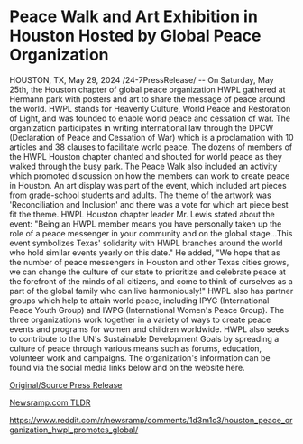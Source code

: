 # Peace Walk and Art Exhibition in Houston Hosted by Global Peace Organization

HOUSTON, TX, May 29, 2024 /24-7PressRelease/ -- On Saturday, May 25th, the Houston chapter of global peace organization HWPL gathered at Hermann park with posters and art to share the message of peace around the world. HWPL stands for Heavenly Culture, World Peace and Restoration of Light, and was founded to enable world peace and cessation of war. The organization participates in writing international law through the DPCW (Declaration of Peace and Cessation of War) which is a proclamation with 10 articles and 38 clauses to facilitate world peace.  The dozens of members of the HWPL Houston chapter chanted and shouted for world peace as they walked through the busy park. The Peace Walk also included an activity which promoted discussion on how the members can work to create peace in Houston.  An art display was part of the event, which included art pieces from grade-school students and adults. The theme of the artwork was 'Reconciliation and Inclusion' and there was a vote for which art piece best fit the theme.  HWPL Houston chapter leader Mr. Lewis stated about the event: "Being an HWPL member means you have personally taken up the role of a peace messenger in your community and on the global stage…This event symbolizes Texas' solidarity with HWPL branches around the world who hold similar events yearly on this date." He added, "We hope that as the number of peace messengers in Houston and other Texas cities grows, we can change the culture of our state to prioritize and celebrate peace at the forefront of the minds of all citizens, and come to think of ourselves as a part of the global family who can live harmoniously!"  HWPL also has partner groups which help to attain world peace, including IPYG (International Peace Youth Group) and IWPG (International Women's Peace Group). The three organizations work together in a variety of ways to create peace events and programs for women and children worldwide. HWPL also seeks to contribute to the UN's Sustainable Development Goals by spreading a culture of peace through various means such as forums, education, volunteer work and campaigns.  The organization's information can be found via the social media links below and on the website here. 

[Original/Source Press Release](https://www.24-7pressrelease.com/press-release/511223/peace-walk-and-art-exhibition-in-houston-hosted-by-global-peace-organization)
                    

[Newsramp.com TLDR](None) 

https://www.reddit.com/r/newsramp/comments/1d3m1c3/houston_peace_organization_hwpl_promotes_global/